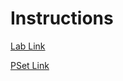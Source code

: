 # Instructions
[Lab Link](https://cs50.harvard.edu/x/2023/labs/9/)

[PSet Link](https://cs50.harvard.edu/x/2023/psets/9/)
